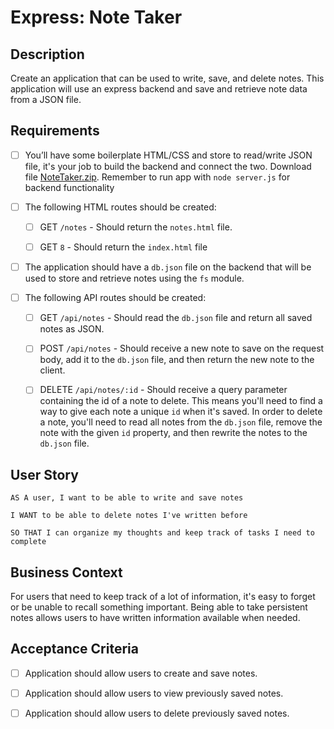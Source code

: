 # Express: Note Taker

## Description

Create an application that can be used to write, save, and delete notes. This application will use an express backend and save and retrieve note data from a JSON file.

## Requirements

- [ ] You’ll have some boilerplate HTML/CSS and store to read/write JSON file, it's your job to build the backend and connect the two. Download file [NoteTaker.zip](https://drive.google.com/file/d/19pMYYKzGX1J8Gc8nlQx7ZVZxIFYUIUBo/view?usp=sharing). Remember to run app with `node server.js` for backend functionality

- [ ] The following HTML routes should be created:

  - [ ] GET `/notes` - Should return the `notes.html` file.

  - [ ] GET `8` - Should return the `index.html` file

- [ ] The application should have a `db.json` file on the backend that will be used to store and retrieve notes using the `fs` module.

- [ ] The following API routes should be created:

  - [ ] GET `/api/notes` - Should read the `db.json` file and return all saved notes as JSON.

  - [ ] POST `/api/notes` - Should receive a new note to save on the request body, add it to the `db.json` file, and then return the new note to the client.

  - [ ] DELETE `/api/notes/:id` - Should receive a query parameter containing the id of a note to delete. This means you'll need to find a way to give each note a unique `id` when it's saved. In order to delete a note, you'll need to read all notes from the `db.json` file, remove the note with the given `id` property, and then rewrite the notes to the `db.json` file.

## User Story

```
AS A user, I want to be able to write and save notes

I WANT to be able to delete notes I've written before

SO THAT I can organize my thoughts and keep track of tasks I need to complete
```

## Business Context

For users that need to keep track of a lot of information, it's easy to forget or be unable to recall something important. Being able to take persistent notes allows users to have written information available when needed.

## Acceptance Criteria

- [ ] Application should allow users to create and save notes.

- [ ] Application should allow users to view previously saved notes.

- [ ] Application should allow users to delete previously saved notes.
